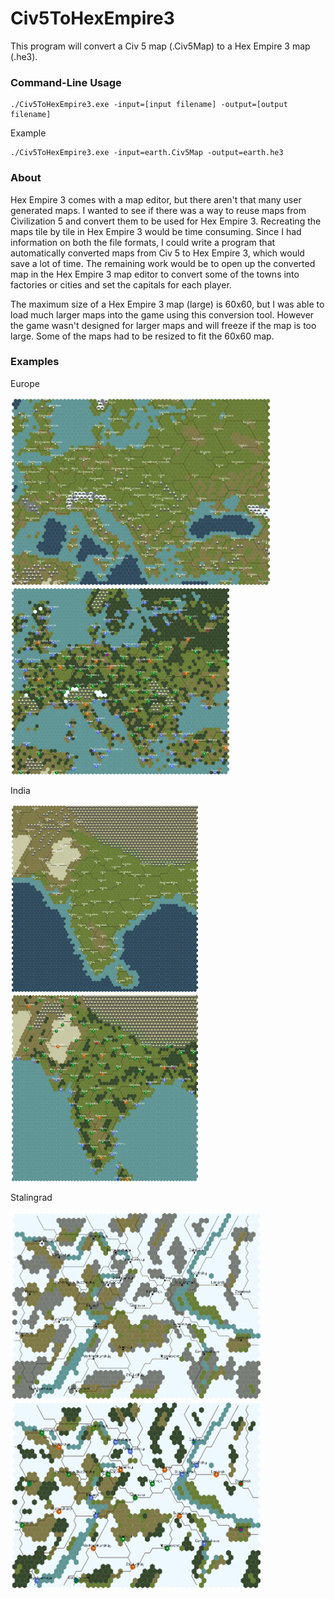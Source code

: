 # Civ5ToHexEmpire3

This program will convert a Civ 5 map (.Civ5Map) to a Hex Empire 3 map (.he3).

### Command-Line Usage

```
./Civ5ToHexEmpire3.exe -input=[input filename] -output=[output filename]
```

Example
```
./Civ5ToHexEmpire3.exe -input=earth.Civ5Map -output=earth.he3
```

### About

Hex Empire 3 comes with a map editor, but there aren't that many user generated maps. I wanted to see if there was a way to reuse maps from Civilization 5 and convert them to be used for Hex Empire 3. Recreating the maps tile by tile in Hex Empire 3 would be time consuming. Since I had information on both the file formats, I could write a program that automatically converted maps from Civ 5 to Hex Empire 3, which would save a lot of time. The remaining work would be to open up the converted map in the Hex Empire 3 map editor to convert some of the towns into factories or cities and set the capitals for each player.

The maximum size of a Hex Empire 3 map (large) is 60x60, but I was able to load much larger maps into the game using this conversion tool. However the game wasn't designed for larger maps and will freeze if the map is too large. Some of the maps had to be resized to fit the 60x60 map.

### Examples

Europe

<div style="display:inline-block;">
<img src="https://raw.githubusercontent.com/samuelyuan/Civ5ToHexEmpire3/master/screenshots/europe_civ5.png" alt="europe_civ5" width="415" height="300" />
<img src="https://raw.githubusercontent.com/samuelyuan/Civ5ToHexEmpire3/master/screenshots/europe_he3.png" alt="europe_he3" width="350" height="300" />
</div>

India
<div style="display:inline-block;">
<img src="https://raw.githubusercontent.com/samuelyuan/Civ5ToHexEmpire3/master/screenshots/india_civ5.png" alt="europe_civ5" width="300" height="300" />
<img src="https://raw.githubusercontent.com/samuelyuan/Civ5ToHexEmpire3/master/screenshots/india_he3.png" alt="europe_he3" width="300" height="300" />
</div>


Stalingrad

<div style="display:inline-block;">
<img src="https://raw.githubusercontent.com/samuelyuan/Civ5ToHexEmpire3/master/screenshots/stalingrad_civ5.png" alt="stalingrad_civ5" width="400" height="300" />
<img src="https://raw.githubusercontent.com/samuelyuan/Civ5ToHexEmpire3/master/screenshots/stalingrad_he3.png" alt="stalingrad_he3" width="400" height="300" />
</div>